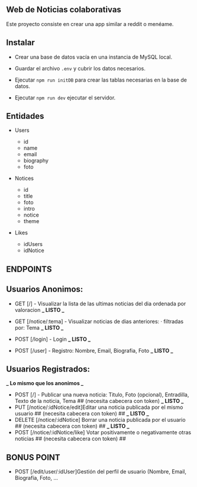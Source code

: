 ## Web de Noticias colaborativas

Este proyecto consiste en crear una app similar a reddit o menéame.

## Instalar

-   Crear una base de datos vacía en una instancia de MySQL local.

-   Guardar el archivo `.env` y cubrir los datos necesarios.

-   Ejecutar `npm run initDB` para crear las tablas necesarias en la base de datos.

-   Ejecutar `npm run dev` ejecutar el servidor.

## Entidades

-   Users

    -   id
    -   name
    -   email
    -   biography
    -   foto

-   Notices

    -   id
    -   title
    -   foto
    -   intro
    -   notice
    -   theme

-   Likes
    -   idUsers
    -   idNotice

## ENDPOINTS

## Usuarios Anonimos:

-   GET [/] - Visualizar la lista de las ultimas noticias del dia ordenada por valoracion **_ LISTO _**
-   GET [/notice/:tema] - Visualizar noticias de dias anteriores:
    · filtradas por: Tema **_ LISTO _**

-   POST [/login] - Login **_ LISTO _**
-   POST [/user] - Registro: Nombre, Email, Biografia, Foto **_ LISTO _**

## Usuarios Registrados:

**_ Lo mismo que los anonimos _**

-   POST [/] - Publicar una nueva noticia: Titulo, Foto (opcional), Entradilla, Texto de la noticia, Tema ## (necesita cabecera con token) **_ LISTO _**
-   PUT [/notice/:idNotice/edit]Editar una noticia publicada por el mismo usuario ## (necesita cabecera con token) ## **_ LISTO _**
-   DELETE [/notice/:idNotice] Borrar una noticia publicada por el usuario ## (necesita cabecera con token) ## **_ LISTO _**
-   POST [/notice/:idNotice/like] Votar positivamente o negativamente otras noticias ## (necesita cabecera con token) ##

## BONUS POINT

-   POST [/edit/user/:idUser]Gestión del perfil de usuario (Nombre, Email, Biografía, Foto, …
